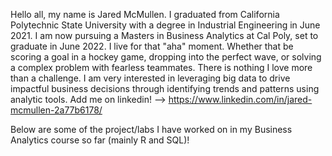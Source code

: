 Hello all, my name is Jared McMullen. I graduated from California Polytechnic State University with a degree in Industrial Engineering in June 2021. I am now pursuing a Masters in Business Analytics at Cal Poly, set to graduate in June 2022. I live for that "aha" moment. Whether that be scoring a goal in a hockey game, dropping into the perfect wave, or solving a complex problem with fearless teammates. There is nothing I love more than a challenge. I am very interested in leveraging big data to drive impactful business decisions through identifying trends and patterns using analytic tools. 
Add me on linkedin! --> https://www.linkedin.com/in/jared-mcmullen-2a77b6178/

Below are some of the project/labs I have worked on in my Business Analytics course so far (mainly R and SQL)!

<!---
jaredmcmullen/jaredmcmullen is a ✨ special ✨ repository because its `README.md` (this file) appears on your GitHub profile.
You can click the Preview link to take a look at your changes.
--->
